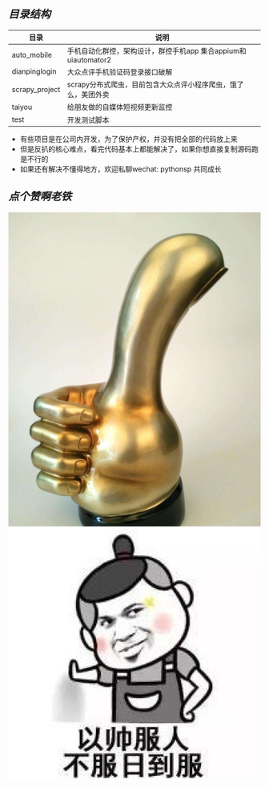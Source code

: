 ***目录结构***
--

|目录           |说明                                                       |
|--------------|-----------------------------------------------------------|
|auto_mobile   |手机自动化群控，架构设计，群控手机app 集合appium和uiautomator2   |
|dianpinglogin |大众点评手机验证码登录接口破解                                  |
|scrapy_project|scrapy分布式爬虫，目前包含大众点评小程序爬虫，饿了么，美团外卖     |
|taiyou　　　　 |给朋友做的自媒体短视频更新监控                                 |
|test　　　　　 |开发测试脚本                                                 |

- 有些项目是在公司内开发，为了保护产权，并没有把全部的代码放上来
- 但是反扒的核心难点，看完代码基本上都能解决了，如果你想直接复制源码跑是不行的
- 如果还有解决不懂得地方，欢迎私聊wechat: pythonsp 共同成长

***点个赞啊老铁***
--
![star](./images/star.jpeg)
![fu](./images/fufufuuf.jpg)
